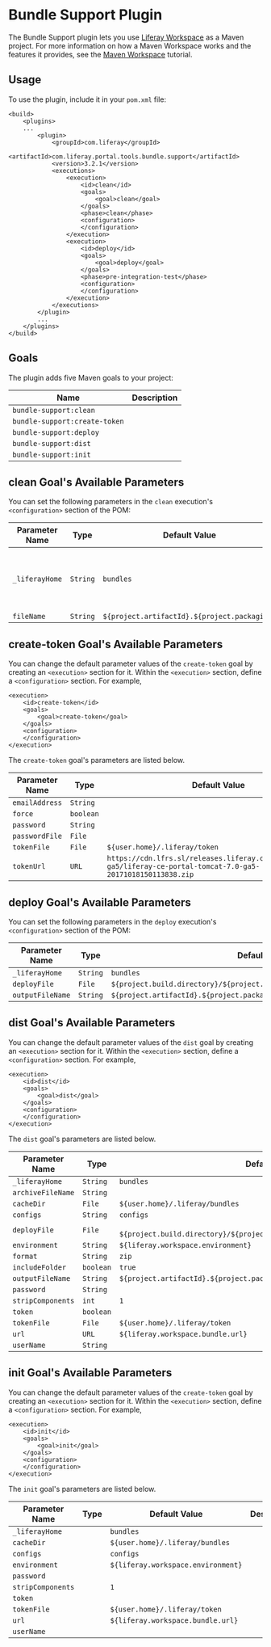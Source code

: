 # Bundle Support Plugin

The Bundle Support plugin lets you use
[Liferay Workspace](/develop/tutorials/-/knowledge_base/7-0/liferay-workspace)
as a Maven project. For more information on how a Maven Workspace works and the
features it provides, see the
[Maven Workspace](/develop/tutorials/-/knowledge_base/7-0/maven-workspace)
tutorial.

## Usage

To use the plugin, include it in your `pom.xml` file:

    <build>
        <plugins>
        ...
            <plugin>
                <groupId>com.liferay</groupId>
                <artifactId>com.liferay.portal.tools.bundle.support</artifactId>
                <version>3.2.1</version>
                <executions>
                    <execution>
                        <id>clean</id>
                        <goals>
                            <goal>clean</goal>
                        </goals>
                        <phase>clean</phase>
                        <configuration>
                        </configuration>
                    </execution>
                    <execution>
                        <id>deploy</id>
                        <goals>
                            <goal>deploy</goal>
                        </goals>
                        <phase>pre-integration-test</phase>
                        <configuration>
                        </configuration>
                    </execution>
                </executions>
            </plugin>
            ...
        </plugins>
    </build>

## Goals

The plugin adds five Maven goals to your project:

Name | Description
---- | -----------
`bundle-support:clean` |  
`bundle-support:create-token` | 
`bundle-support:deploy` | 
`bundle-support:dist` | 
`bundle-support:init` | 

## clean Goal's Available Parameters

You can set the following parameters in the `clean` execution's
`<configuration>` section of the POM:

Parameter Name | Type | Default Value | Description
------------- | ---- | ------------- | -----------
`_liferayHome` | `String` | `bundles` |  The directory where your @product@ instance resides.
`fileName` | `String` | `${project.artifactId}.${project.packaging}` | 

## create-token Goal's Available Parameters

You can change the default parameter values of the `create-token` goal by
creating an `<execution>` section for it. Within the `<execution>` section,
define a `<configuration>` section. For example,

    <execution>
        <id>create-token</id>
        <goals>
            <goal>create-token</goal>
        </goals>
        <configuration>
        </configuration>
    </execution>

The `create-token` goal's parameters are listed below.

Parameter Name | Type | Default Value | Description
------------- | ---- | ------------- | -----------
`emailAddress` | `String` |  |  
`force` | `boolean` |  | 
`password` | `String` |  | 
`passwordFile` | `File` |  | 
`tokenFile` | `File` | `${user.home}/.liferay/token` | 
`tokenUrl` | `URL` | `https://cdn.lfrs.sl/releases.liferay.com/portal/7.0.4-ga5/liferay-ce-portal-tomcat-7.0-ga5-20171018150113838.zip` | 

## deploy Goal's Available Parameters

You can set the following parameters in the `deploy` execution's
`<configuration>` section of the POM:

Parameter Name | Type | Default Value | Description
------------- | ---- | ------------- | -----------
`_liferayHome` | `String` | `bundles` |  
`deployFile` | `File` | `${project.build.directory}/${project.build.finalName}.${project.packaging}` | 
`outputFileName` | `String` | `${project.artifactId}.${project.packaging}` | 

## dist Goal's Available Parameters

You can change the default parameter values of the `dist` goal by creating an
`<execution>` section for it. Within the `<execution>` section, define a
`<configuration>` section. For example,

    <execution>
        <id>dist</id>
        <goals>
            <goal>dist</goal>
        </goals>
        <configuration>
        </configuration>
    </execution>

The `dist` goal's parameters are listed below.

Parameter Name | Type | Default Value | Description
------------- | ---- | ------------- | -----------
`_liferayHome` | `String` | `bundles` |  
`archiveFileName` | `String` |  | 
`cacheDir`  | `File` | `${user.home}/.liferay/bundles` | 
`configs`  | `String` | `configs` | 
`deployFile` | `File` |` ${project.build.directory}/${project.build.finalName}.${project.packaging}` | 
`environment`  | `String` | `${liferay.workspace.environment}` | 
`format`  | `String` | `zip` | 
`includeFolder` | `boolean` | `true` | 
`outputFileName` | `String` | `${project.artifactId}.${project.packaging}` | 
`password` | `String` |  | 
`stripComponents` | `int` | `1` | 
`token` | `boolean` |  | 
`tokenFile` | `File` | `${user.home}/.liferay/token` | 
`url` | `URL` | `${liferay.workspace.bundle.url}` | 
`userName` | `String` |  | 

## init Goal's Available Parameters

You can change the default parameter values of the `create-token` goal by
creating an `<execution>` section for it. Within the `<execution>` section,
define a `<configuration>` section. For example,

    <execution>
        <id>init</id>
        <goals>
            <goal>init</goal>
        </goals>
        <configuration>
        </configuration>
    </execution>

The `init` goal's parameters are listed below.

Parameter Name | Type | Default Value | Description
------------- | ---- | ------------- | -----------
`_liferayHome` |  | `bundles` | 
`cacheDir` |  | `${user.home}/.liferay/bundles` | 
`configs` |  | `configs` | 
`environment` |  | `${liferay.workspace.environment}` | 
`password` |  |  | 
`stripComponents` |  | `1` |
`token` |  |  | 
`tokenFile` |  | `${user.home}/.liferay/token` |
`url` |  | `${liferay.workspace.bundle.url}` | 
`userName` |  |  | 

